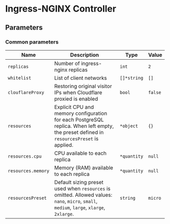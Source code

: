 # Ingress-NGINX Controller

## Parameters

### Common parameters

| Name               | Description                                                                                                                               | Type        | Value   |
| ------------------ | ----------------------------------------------------------------------------------------------------------------------------------------- | ----------- | ------- |
| `replicas`         | Number of ingress-nginx replicas                                                                                                          | `int`       | `2`     |
| `whitelist`        | List of client networks                                                                                                                   | `[]*string` | `[]`    |
| `clouflareProxy`   | Restoring original visitor IPs when Cloudflare proxied is enabled                                                                         | `bool`      | `false` |
| `resources`        | Explicit CPU and memory configuration for each PostgreSQL replica. When left empty, the preset defined in `resourcesPreset` is applied.   | `*object`   | `{}`    |
| `resources.cpu`    | CPU available to each replica                                                                                                             | `*quantity` | `null`  |
| `resources.memory` | Memory (RAM) available to each replica                                                                                                    | `*quantity` | `null`  |
| `resourcesPreset`  | Default sizing preset used when `resources` is omitted. Allowed values: `nano`, `micro`, `small`, `medium`, `large`, `xlarge`, `2xlarge`. | `string`    | `micro` |

